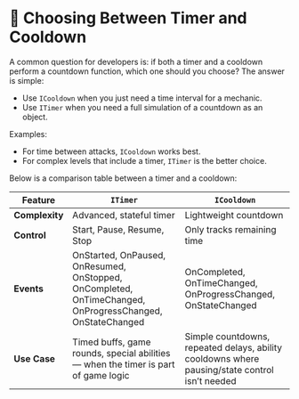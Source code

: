 # 📌 Choosing Between Timer and Cooldown

A common question for developers is: if both a timer and a cooldown perform a countdown function, which one should you
choose? The answer is simple:

- Use `ICooldown` when you just need a time interval for a mechanic.
- Use `ITimer` when you need a full simulation of a countdown as an object.

Examples:

- For time between attacks, `ICooldown` works best.
- For complex levels that include a timer, `ITimer` is the better choice.

Below is a comparison table between a timer and a cooldown:

| Feature        | `ITimer`                                                                                                                     | `ICooldown`                                                                                    |
|----------------|------------------------------------------------------------------------------------------------------------------------------|------------------------------------------------------------------------------------------------|
| **Complexity** | Advanced, stateful timer                                                                                                     | Lightweight countdown                                                                          |
| **Control**    | Start, Pause, Resume, Stop                                                                                                   | Only tracks remaining time                                                                     |
| **Events**     | OnStarted, OnPaused, OnResumed, OnStopped, OnCompleted, OnTimeChanged, OnProgressChanged, OnStateChanged |  OnCompleted, OnTimeChanged, OnProgressChanged, OnStateChanged                                                                                        |
| **Use Case**   | Timed buffs, game rounds, special abilities — when the timer is part of game logic                                           | Simple countdowns, repeated delays, ability cooldowns where pausing/state control isn’t needed |

